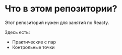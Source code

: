 # Что в этом репозитории?

Этот репозиторий нужен для занятий по Reactу.

Здесь есть:
- Практические с пар
- Контрольные точки